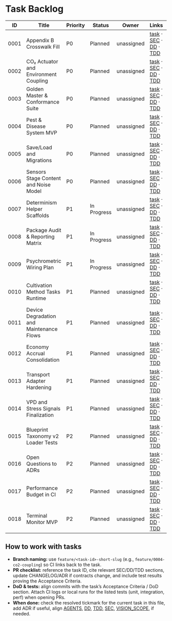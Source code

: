 # Task Backlog

| ID   | Title | Priority | Status | Owner | Links | Resolved |
| ---- | ----- | -------- | ------ | ----- | ----- | -------- |
| 0001 | Appendix B Crosswalk Fill | P0 | Planned | unassigned | [task](./0001-appendix-b-crosswalk-fill.md) · [SEC](../SEC.md) · [DD](../DD.md) · [TDD](../TDD.md) | [x] |
| 0002 | CO₂ Actuator and Environment Coupling | P0 | Planned | unassigned | [task](./0002-co2-actuator-and-environment-coupling.md) · [SEC](../SEC.md) · [DD](../DD.md) · [TDD](../TDD.md) | [ ] |
| 0003 | Golden Master & Conformance Suite | P0 | Planned | unassigned | [task](./0003-golden-master-conformance-suite.md) · [SEC](../SEC.md) · [DD](../DD.md) · [TDD](../TDD.md) | [ ] |
| 0004 | Pest & Disease System MVP | P0 | Planned | unassigned | [task](./0004-pest-disease-system-mvp.md) · [SEC](../SEC.md) · [DD](../DD.md) · [TDD](../TDD.md) | [ ] |
| 0005 | Save/Load and Migrations | P0 | Planned | unassigned | [task](./0005-save-load-and-migrations.md) · [SEC](../SEC.md) · [DD](../DD.md) · [TDD](../TDD.md) | [ ] |
| 0006 | Sensors Stage Content and Noise Model | P0 | Planned | unassigned | [task](./0006-sensors-stage-content-and-noise-model.md) · [SEC](../SEC.md) · [DD](../DD.md) · [TDD](../TDD.md) | [ ] |
| 0007 | Determinism Helper Scaffolds | P1 | In Progress | unassigned | [task](./0007-determinism-helper-scaffolds.md) · [SEC](../SEC.md) · [DD](../DD.md) · [TDD](../TDD.md) | [ ] |
| 0008 | Package Audit & Reporting Matrix | P1 | In Progress | unassigned | [task](./0008-package-audit-reporting-matrix.md) · [SEC](../SEC.md) · [DD](../DD.md) · [TDD](../TDD.md) | [ ] |
| 0009 | Psychrometric Wiring Plan | P1 | In Progress | unassigned | [task](./0009-psychrometric-wiring-plan.md) · [SEC](../SEC.md) · [DD](../DD.md) · [TDD](../TDD.md) | [ ] |
| 0010 | Cultivation Method Tasks Runtime | P1 | Planned | unassigned | [task](./0010-cultivation-method-tasks-runtime.md) · [SEC](../SEC.md) · [DD](../DD.md) · [TDD](../TDD.md) | [ ] |
| 0011 | Device Degradation and Maintenance Flows | P1 | Planned | unassigned | [task](./0011-device-degradation-and-maintenance-flows.md) · [SEC](../SEC.md) · [DD](../DD.md) · [TDD](../TDD.md) | [ ] |
| 0012 | Economy Accrual Consolidation | P1 | Planned | unassigned | [task](./0012-economy-accrual-consolidation.md) · [SEC](../SEC.md) · [DD](../DD.md) · [TDD](../TDD.md) | [ ] |
| 0013 | Transport Adapter Hardening | P1 | Planned | unassigned | [task](./0013-transport-adapter-hardening.md) · [SEC](../SEC.md) · [DD](../DD.md) · [TDD](../TDD.md) | [ ] |
| 0014 | VPD and Stress Signals Finalization | P1 | Planned | unassigned | [task](./0014-vpd-and-stress-signals-finalization.md) · [SEC](../SEC.md) · [DD](../DD.md) · [TDD](../TDD.md) | [ ] |
| 0015 | Blueprint Taxonomy v2 Loader Tests | P2 | Planned | unassigned | [task](./0015-blueprint-taxonomy-v2-loader-tests.md) · [SEC](../SEC.md) · [DD](../DD.md) · [TDD](../TDD.md) | [ ] |
| 0016 | Open Questions to ADRs | P2 | Planned | unassigned | [task](./0016-open-questions-to-adrs.md) · [SEC](../SEC.md) · [DD](../DD.md) · [TDD](../TDD.md) | [ ] |
| 0017 | Performance Budget in CI | P2 | Planned | unassigned | [task](./0017-performance-budget-in-ci.md) · [SEC](../SEC.md) · [DD](../DD.md) · [TDD](../TDD.md) | [ ] |
| 0018 | Terminal Monitor MVP | P2 | Planned | unassigned | [task](./0018-terminal-monitor-mvp.md) · [SEC](../SEC.md) · [DD](../DD.md) · [TDD](../TDD.md) | [ ] |

## How to work with tasks
- **Branch naming:** use `feature/<task-id>-short-slug` (e.g., `feature/0004-co2-coupling`) so CI links back to the task.
- **PR checklist:** reference the task ID, cite relevant SEC/DD/TDD sections, update CHANGELOG/ADR if contracts change, and include test results proving the Acceptance Criteria.
- **DoD & tests:** align commits with the task’s Acceptance Criteria / DoD section. Attach CI logs or local runs for the listed tests (unit, integration, perf) when opening PRs.
- **When done:** check the resolved tickmark for the current task in this file, add ADR if useful, align [AGENTS](../../AGENTS.md), [DD](../DD.md), [TDD](../TDD.md), [SEC](../SEC.md), [VISION_SCOPE](../VISION_SCOPE.md), if needed.
